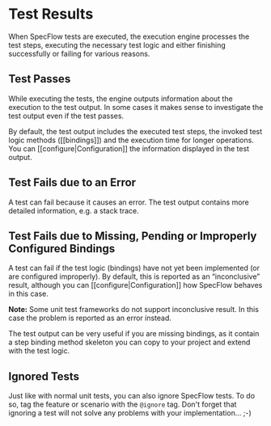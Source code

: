 # Test Results

When SpecFlow tests are executed, the execution engine processes the test steps, executing the necessary test logic and either finishing successfully or failing for various reasons. 

## Test Passes
While executing the tests, the engine outputs information about the execution to the test output. In some cases it makes sense to investigate the test output even if the test passes. 

By default, the test output includes the executed test steps, the invoked test logic methods ([[bindings]]) and the execution time for longer operations. You can [[configure|Configuration]] the information displayed in the test output.

## Test Fails due to an Error
A test can fail because it causes an error. The test output contains more detailed information, e.g. a stack trace.

## Test Fails due to Missing, Pending or Improperly Configured Bindings
A test can fail if the test logic (bindings) have not yet been implemented (or are configured improperly). By default, this is reported as an “inconclusive” result, although you can [[configure|Configuration]] how SpecFlow behaves in this case.

**Note:** Some unit test frameworks do not support inconclusive result. In this case the problem is reported as an error instead.

The test output can be very useful if you are missing bindings, as it contain a step binding method skeleton you can copy to your project and extend with the test logic.

## Ignored Tests
Just like with normal unit tests, you can also ignore SpecFlow tests. To do so, tag the feature or scenario with the `@ignore` tag. Don't forget that ignoring a test will not solve any problems with your implementation... ;-)